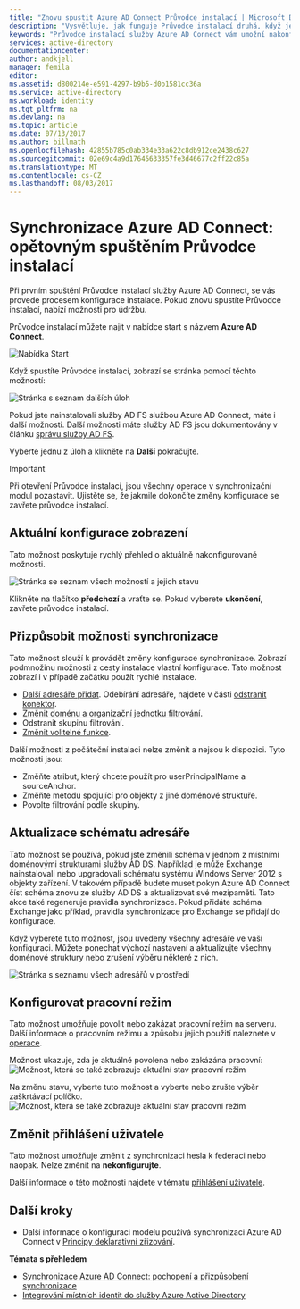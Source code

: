 ```yaml
---
title: "Znovu spustit Azure AD Connect Průvodce instalací | Microsoft Docs"
description: "Vysvětluje, jak funguje Průvodce instalací druhá, když jej spustíte."
keywords: "Průvodce instalací služby Azure AD Connect vám umožní nakonfigurovat nastavení údržby druhý čas spuštění"
services: active-directory
documentationcenter: 
author: andkjell
manager: femila
editor: 
ms.assetid: d800214e-e591-4297-b9b5-d0b1581cc36a
ms.service: active-directory
ms.workload: identity
ms.tgt_pltfrm: na
ms.devlang: na
ms.topic: article
ms.date: 07/13/2017
ms.author: billmath
ms.openlocfilehash: 42855b785c0ab334e33a622c8db912ce2438c627
ms.sourcegitcommit: 02e69c4a9d17645633357fe3d46677c2ff22c85a
ms.translationtype: MT
ms.contentlocale: cs-CZ
ms.lasthandoff: 08/03/2017
---
```

# <a name="azure-ad-connect-sync-running-the-installation-wizard-a-second-time"></a>Synchronizace Azure AD Connect: opětovným spuštěním Průvodce instalací
Při prvním spuštění Průvodce instalací služby Azure AD Connect, se vás provede procesem konfigurace instalace. Pokud znovu spustíte Průvodce instalací, nabízí možnosti pro údržbu.

Průvodce instalací můžete najít v nabídce start s názvem **Azure AD Connect**.

![Nabídka Start](./media/active-directory-aadconnectsync-installation-wizard/startmenu.png)

Když spustíte Průvodce instalací, zobrazí se stránka pomocí těchto možností:

![Stránka s seznam dalších úloh](./media/active-directory-aadconnectsync-installation-wizard/additionaltasks.png)

Pokud jste nainstalovali služby AD FS službou Azure AD Connect, máte i další možnosti. Další možnosti máte služby AD FS jsou dokumentovány v článku [správu služby AD FS](active-directory-aadconnect-federation-management.md#manage-ad-fs).

Vyberte jednu z úloh a klikněte na **Další** pokračujte.

> [!IMPORTANT]
> Při otevření Průvodce instalací, jsou všechny operace v synchronizační modul pozastavit. Ujistěte se, že jakmile dokončíte změny konfigurace se zavřete průvodce instalací.
>
>

## <a name="view-current-configuration"></a>Aktuální konfigurace zobrazení
Tato možnost poskytuje rychlý přehled o aktuálně nakonfigurované možnosti.

![Stránka se seznam všech možností a jejich stavu](./media/active-directory-aadconnectsync-installation-wizard/viewconfig.png)

Klikněte na tlačítko **předchozí** a vraťte se. Pokud vyberete **ukončení**, zavřete průvodce instalací.

## <a name="customize-synchronization-options"></a>Přizpůsobit možnosti synchronizace
Tato možnost slouží k provádět změny konfigurace synchronizace. Zobrazí podmnožinu možnosti z cesty instalace vlastní konfigurace. Tato možnost zobrazí i v případě začátku použít rychlé instalace.

* [Další adresáře přidat](active-directory-aadconnect-get-started-custom.md#connect-your-directories). Odebírání adresáře, najdete v části [odstranit konektor](active-directory-aadconnectsync-service-manager-ui-connectors.md#delete).
* [Změnit doménu a organizační jednotku filtrování](active-directory-aadconnect-get-started-custom.md#domain-and-ou-filtering).
* Odstranit skupinu filtrování.
* [Změnit volitelné funkce](active-directory-aadconnect-get-started-custom.md#optional-features).

Další možnosti z počáteční instalaci nelze změnit a nejsou k dispozici. Tyto možnosti jsou:

* Změňte atribut, který chcete použít pro userPrincipalName a sourceAnchor.
* Změňte metodu spojující pro objekty z jiné doménové struktuře.
* Povolte filtrování podle skupiny.

## <a name="refresh-directory-schema"></a>Aktualizace schématu adresáře
Tato možnost se používá, pokud jste změnili schéma v jednom z místními doménovými strukturami služby AD DS. Například je může Exchange nainstalovali nebo upgradovali schématu systému Windows Server 2012 s objekty zařízení. V takovém případě budete muset pokyn Azure AD Connect číst schéma znovu ze služby AD DS a aktualizovat své mezipaměti. Tato akce také regeneruje pravidla synchronizace. Pokud přidáte schéma Exchange jako příklad, pravidla synchronizace pro Exchange se přidají do konfigurace.

Když vyberete tuto možnost, jsou uvedeny všechny adresáře ve vaší konfiguraci. Můžete ponechat výchozí nastavení a aktualizujte všechny doménové struktury nebo zrušení výběru některé z nich.

![Stránka s seznamu všech adresářů v prostředí](./media/active-directory-aadconnectsync-installation-wizard/refreshschema.png)

## <a name="configure-staging-mode"></a>Konfigurovat pracovní režim
Tato možnost umožňuje povolit nebo zakázat pracovní režim na serveru. Další informace o pracovním režimu a způsobu jejich použití naleznete v [operace](active-directory-aadconnectsync-operations.md#staging-mode).

Možnost ukazuje, zda je aktuálně povolena nebo zakázána pracovní:  
![Možnost, která se také zobrazuje aktuální stav pracovní režim](./media/active-directory-aadconnectsync-installation-wizard/stagingmodecurrentstate.png)

Na změnu stavu, vyberte tuto možnost a vyberte nebo zrušte výběr zaškrtávací políčko.  
![Možnost, která se také zobrazuje aktuální stav pracovní režim](./media/active-directory-aadconnectsync-installation-wizard/stagingmodeenable.png)

## <a name="change-user-sign-in"></a>Změnit přihlášení uživatele
Tato možnost umožňuje změnit z synchronizaci hesla k federaci nebo naopak. Nelze změnit na **nekonfigurujte**.

Další informace o této možnosti najdete v tématu [přihlášení uživatele](active-directory-aadconnect-user-signin.md#changing-the-user-sign-in-method).

## <a name="next-steps"></a>Další kroky
* Další informace o konfiguraci modelu používá synchronizaci Azure AD Connect v [Principy deklarativní zřizování](active-directory-aadconnectsync-understanding-declarative-provisioning.md).

**Témata s přehledem**

* [Synchronizace Azure AD Connect: pochopení a přizpůsobení synchronizace](active-directory-aadconnectsync-whatis.md)
* [Integrování místních identit do služby Azure Active Directory](active-directory-aadconnect.md)
